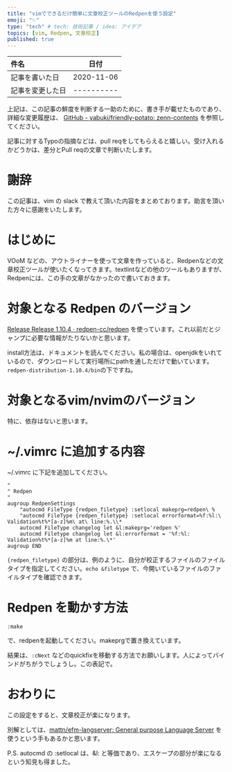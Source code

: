 ```yaml
---
title: "vimでできるだけ簡単に文章校正ツールのRedpenを使う設定"
emoji: "✨"
type: "tech" # tech: 技術記事 / idea: アイデア
topics: [vim, Redpen, 文章校正]
published: true
---
```


|     件名       |   日付   |
|:----           |:----:|
|記事を書いた日  |2020-11-06|
|記事を変更した日|----------|

上記は、この記事の鮮度を判断する一助のために、書き手が載せたものであり、詳細な変更履歴は、 [GitHub - yabuki/friendly-potato: zenn-contents](https://github.com/yabuki/friendly-potato) を参照してください。

記事に対するTypoの指摘などは、pull reqをしてもらえると嬉しい。受け入れるかどうかは、差分とPull reqの文章で判断いたします。

# 謝辞

この記事は、vim の slack で教えて頂いた内容をまとめております。助言を頂いた方々に感謝をいたします。

# はじめに

VOoM などの、アウトライナーを使って文章を作っていると、Redpenなどの文章校正ツールが使いたくなってきます。textlintなどの他のツールもありますが、
Redpenには、この手の文章がなかったので書いておきます。

# 対象となる Redpen のバージョン

[Release Release 1.10.4 · redpen-cc/redpen](https://github.com/redpen-cc/redpen/releases/tag/redpen-1.10.4) を使っています。これ以前だとジャンプに必要な情報がたりないかと思います。

install方法は、ドキュメントを読んでください。私の場合は、openjdkをいれているので、ダウンロードして実行場所にpathを通しただけで動いています。`redpen-distribution-1.10.4/bin`の下ですね。

# 対象となるvim/nvimのバージョン

特に、依存はないと思います。

# ~/.vimrc に追加する内容

~/.vimrc に下記を追加してください。

```
"
" Redpen
"
augroup RedpenSettings
    "autocmd FileType {redpen_filetype} :setlocal makeprg=redpen\ %
    "autocmd FileType {redpen_filetype} :setlocal errorformat=%f:%l:\ Validation%t%*[a-z]%m\ at\ line:%.\\*
    autocmd FileType changelog let &l:makeprg='redpen %'
    autocmd Filetype changelog let &l:errorformat = '%f:%l: Validation%t%*[a-z]%m at line:%.\*'
augroup END
```

`{redpen_filetype}` の部分は、例のように、自分が校正するファイルのファイルタイプを指定してください。`echo &filetype` で、今開いているファイルのファイルタイプを確認できます。


# Redpen を動かす方法

`:make`

 で、redpenを起動してください。makeprgで置き換えています。

結果は、`:cNext` などのquickfixを移動する方法でお願いします。人によってバインドがちがうでしょうし。この表記で。

# おわりに

この設定をすると、文章校正が楽になります。


別解としては、[mattn/efm-langserver: General purpose Language Server](https://github.com/mattn/efm-langserver) を使うという手もあるかと思います。

P.S. autocmd の :setlocal は、&l: と等価であり、エスケープの部分が楽になるという知見も得ました。
